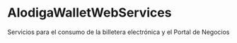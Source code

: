 # AlodigaWalletWebServices
Servicios para el consumo de la billetera electrónica y el Portal de Negocios
